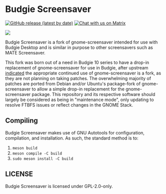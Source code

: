 # Budgie Screensaver

[![GitHub release (latest by date)](https://img.shields.io/github/v/release/BuddiesOfBudgie/budgie-screensaver)](https://github.com/BuddiesOfBudgie/budgie-screensaver/releases)
[![Chat with us on Matrix](https://img.shields.io/badge/chat-on%20Matrix-%230098D4)](https://matrix.to/#/#buddies-of-budgie:matrix.org)

[![](https://opencollective.com/buddies-of-budgie/tiers/backer.svg?avatarHeight=96)](https://opencollective.com/buddies-of-budgie)

Budgie Screensaver is a fork of gnome-screensaver intended for use with Budgie Desktop and is similar in purpose to other screensavers such as MATE Screensaver.

This fork was born out of a need in Budgie 10 series to have a drop-in replacement of gnome-screensaver for use in Budgie, after upstream [indicated](https://mail.gnome.org/archives/desktop-devel-list/2016-July/msg00030.html) the appropriate continued use of gnome-screensaver is a fork, as they are not planning on taking patches. The overwhelming majority of patches are ported from Debian and/or Ubuntu's package-fork of gnome-screensaver to allow a simple drop-in replacement for the gnome-screensaver package. This repository and its respective software should largely be considered as being in "maintenance mode", only updating to resolve FTBFS issues or reflect changes in the GNOME Stack.

## Compiling

Budgie Screensaver makes use of GNU Autotools for configuration, compilation, and installation. As such, the standard method is to:

1. `meson build`
2. `meson compile -C build`
3. `sudo meson install -C build`

## LICENSE

Budgie Screensaver is licensed under GPL-2.0-only.
